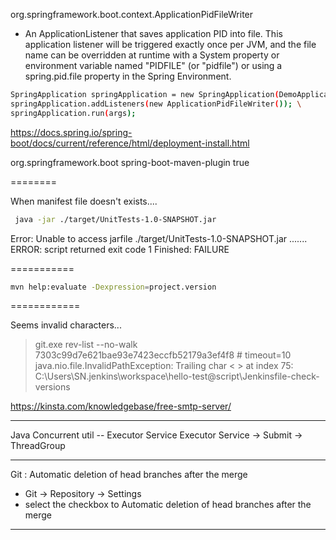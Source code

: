 
org.springframework.boot.context.ApplicationPidFileWriter
 - An ApplicationListener that saves application PID into file. 
This application listener will be triggered exactly once per JVM, and the file name can be 
overridden at runtime with a System property or environment variable named "PIDFILE" (or "pidfile") 
or using a spring.pid.file property in the Spring Environment.

```sh
SpringApplication springApplication = new SpringApplication(DemoApplication.class); \
springApplication.addListeners(new ApplicationPidFileWriter()); \
springApplication.run(args);
```

https://docs.spring.io/spring-boot/docs/current/reference/html/deployment-install.html

<plugin>
	<groupId>org.springframework.boot</groupId>
	<artifactId>spring-boot-maven-plugin</artifactId>
	<configuration>
		<executable>true</executable>
	</configuration>
</plugin>


========

When manifest file doesn't exists....
```sh
 java -jar ./target/UnitTests-1.0-SNAPSHOT.jar
```
Error: Unable to access jarfile ./target/UnitTests-1.0-SNAPSHOT.jar
.......
ERROR: script returned exit code 1
Finished: FAILURE

===========

```sh
mvn help:evaluate -Dexpression=project.version
```
============

Seems invalid characters...

 > git.exe rev-list --no-walk 7303c99d7e621bae93e7423eccfb52179a3ef4f8 # timeout=10
java.nio.file.InvalidPathException: Trailing char < > at index 75: C:\Users\SN\.jenkins\workspace\hello-test@script\Jenkinsfile-check-versions 



https://kinsta.com/knowledgebase/free-smtp-server/

--------------------------------------------------------------------

Java Concurrent util -- Executor Service
Executor Service -> Submit -> ThreadGroup 

--------------------------------------------------------------------

Git : Automatic deletion of head branches after the merge
 - Git -> Repository -> Settings 
 - select the checkbox to Automatic deletion of head branches after the merge

--------------------------------------------------------------------

